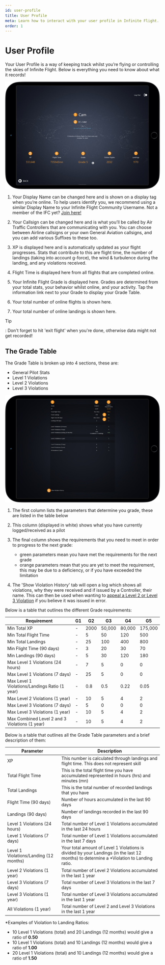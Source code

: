 ```yaml
---
id: user-profile
title: User Profile
meta: Learn how to interact with your user profile in Infinite Flight.
order: 1
---
```


# User Profile

Your User Profile is a way of keeping track whilst you’re flying or controlling the skies of Infinite Flight. Below is everything you need to know about what it records!

![User Profile Page](_images/manual/frames/user-profile.jpg)

 

1. Your Display Name can be changed here and is shown on a display tag when you’re online. To help users identify you, we recommend using a similar Display Name to your Infinite Flight Community Username. Not a member of the IFC yet? [Join here!](https://community.infiniteflight.com/)

   

2. Your Callsign can be changed here and is what you’ll be called by Air Traffic Controllers that are communicating with you. You can choose between Airline callsigns or your own General Aviation callsigns, and you can add various Suffixes to these too.

   

3.  XP is displayed here and is automatically updated as your flight progresses. Stats that contribute to this are flight time, the number of landings (taking into account g-force), the wind & turbulence during the landing, and any violations received.

   

4. Flight Time is displayed here from all flights that are completed online.  

   


5. Your Infinite Flight Grade is displayed here. Grades are determined from your total stats, your behavior whilst online, and your activity.  Tap the information link next to your Grade to display your Grade Table.

   

6. Your total number of online flights is shown here.

   

7.  Your total number of online landings is shown here.

   

Tip

: Don't forget to hit 'exit flight' when you're done, otherwise data might not get recorded! 



## The Grade Table

The Grade Table is broken up into 4 sections, these are:



- General Pilot Stats
- Level 1 Violations
- Level 2 Violations
- Level 3 Violations



![Grade Table](_images/manual/frames/grade-table.jpg)



1. The first column lists the parameters that determine you grade, these are listed in the table below

   

2. This column (displayed in white) shows what you have currently logged/received as a pilot

   

3. The final column shows the requirements that you need to meet in order to progress to the next grade:

   - green parameters mean you have met the requirements for the next grade
   - orange parameters mean that you are yet to meet the requirement, this may be due to a deficiency, or if you have exceeded the limitation

   

4. The 'Show Violation History' tab will open a log which shows all violations, why they were received and if issued by a Controller, their name. This can then be used when wanting to [appeal a Level 2 or Level 3 Violation](/guide/getting-started/pilot-user-interface/violations#appealing-a-level-2-or-3-violation) if you believe it was issued in error.



Below is a table that outlines the different Grade requirements:

| Requirement                                    | G1   | G2   | G3     | G4     | G5      |
| ---------------------------------------------- | ---- | ---- | ------ | ------ | ------- |
| Min Total XP                                   | -    | 2000 | 50,000 | 80,000 | 175,000 |
| Min Total Flight Time                          | -    | 5    | 50     | 120    | 500     |
| Min Total Landings                             | -    | 25   | 100    | 400    | 800     |
| Min Flight Time (90 days)                      | -    | 3    | 20     | 30     | 70      |
| Min Landings (90 days)                         | -    | 5    | 30     | 120    | 180     |
| Max Level 1 Violations (24 hours)              | -    | 7    | 5      | 0      | 0       |
| Max Level 1 Violations (7 days)                | -    | 25   | 5      | 0      | 0       |
| Max Level 1 Violations/Landings Ratio (1 year) | -    | 0.8  | 0.5    | 0.22   | 0.05    |
| Max Level 2 Violations (1 year)                | -    | 10   | 5      | 4      | 2       |
| Max Level 3 Violations (7 days)                | -    | 5    | 0      | 0      | 0       |
| Max Level 3 Violations (1 year)                | -    | 10   | 5      | 4      | 2       |
| Max Combined Level 2 and 3 Violations (1 year) | -    | 10   | 5      | 4      | 2       |



Below is a table that outlines all the Grade Table parameters and a brief description of them:

| Parameter                              | Description                                                  |
| -------------------------------------- | ------------------------------------------------------------ |
| XP                                     | This number is calculated through landings and flight time. This does not represent skill |
| Total Flight Time                      | This is the total flight time you have accumulated represented in hours (hrs) and minutes (mn) |
| Total Landings                         | This is the total number of recorded landings that you have  |
| Flight Time (90 days)                  | Number of hours accumulated in the last 90 days              |
| Landings (90 days)                     | Number of landings recorded in the last 90 days              |
| Level 1 Violations (24 hours)          | Total number of Level 1 Violations accumulated in the last 24 hours |
| Level 1 Violations (7 days)            | Total number of Level 1 Violations accumulated in the last 7 days |
| Level 1 Violations/Landing (12 months) | Your total amount of Level 1 Violations is divided by your Landings (in the last 12 months) to determine a *Violation to Landing ratio. |
| Level 2 Violations (1 year)            | Total number of Level 2 Violations accumulated in the last 1 year |
| Level 3 Violations (7 days)            | Total number of Level 3 Violations in the last 7 days        |
| Level 3 Violations (1 year)            | Total number of Level 3 Violations accumulated in the last 1 year |
| All Violations (1 year)                | Total number of Level 2 and Level 3 Violations in the last 1 year |



*Examples of Violation to Landing Ratios:

- 10 Level 1 Violations (total) and 20 Landings (12 months) would give a ratio of **0.50**
- 10 Level 1 Violations (total) and 10 Landings (12 months) would give a ratio of **1.00**
- 20 Level 1 Violations (total) and 10 Landings (12 months) would give a ratio of **1.50**